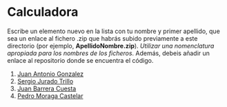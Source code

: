 Calculadora
======

Escribe un elemento nuevo en la lista con tu nombre y primer apellido, que sea un enlace al fichero .zip que habrás subido previamente a este directorio (por ejemplo, **ApellidoNombre.zip**). *Utilizar una nomenclatura apropiada para los nombres de los ficheros*.
Además, debeis añadir un enlace al repositorio donde se encuentra el código.

1. [Juan Antonio Gonzalez](https://github.com/franlu/Programacion-Moviles/blob/main/Tema1/Practicas/02_Calculadora/JuanAntonioGonzalez_calculadora.zip)
2. [Sergio Jurado Trillo](https://github.com/Sergio-Jurado/Calculadora)
3. [Juan Barrera Cuesta](https://github.com/franlu/Programacion-Moviles/blob/main/Tema1/Practicas/02_Calculadora/JuanBarreraCuesta_Calculadora.zip)
4. [Pedro Moraga Castelar](https://github.com/franlu/Programacion-Moviles/blob/main/Tema1/Practicas/02_Calculadora/Calculator_PedroMoraga.zip)
